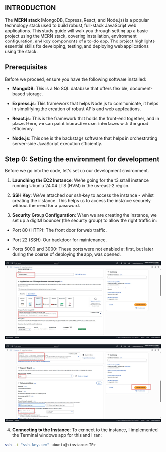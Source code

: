 ## INTRODUCTION

The **MERN stack** (MongoDB, Express, React, and Node.js) is a popular technology stack used to build robust, full-stack JavaScript web applications. This study guide will walk you through setting up a basic project using the MERN stack, covering installation, environment configuration, and key components of a to-do app. The project highlights essential skills for developing, testing, and deploying web applications using the stack.

## Prerequisites

Before we proceed, ensure you have the following software installed:

- **MongoDB**: This is a No SQL database that offers flexible, document-based storage.

- **Express.js**: This framework that helps Node.js to communicate, it helps in simplifying the creation of robust APIs and web applications.

- **React.js**: This is the framework that holds the front-end together, and in place. Here, we can paint interactive user interfaces with the great efficiency.

- **Node.js**: This one is the backstage software that helps in orchestrating server-side JavaScript execution efficiently.

## Step 0: Setting the environment for development

Before we go into the code, let's set up our development environment.

1. **Launching the EC2 Instance**: We're going for the t3.small instance running Ubuntu 24.04 LTS (HVM) in the us-east-2 region. 

2. **SSH Key**: We've attached our ssh-key to access the instance - whilst creating the instance. This helps us to access the instance securely without the need for a password.

3. **Security Group Configuration**: When we are creating the instance, we set up a digital bouncer (the security group) to allow the right traffic in:

- Port 80 (HTTP): The front door for web traffic.

- Port 22 (SSH): Our backdoor for maintenance.

- Ports 5000 and 3000: These ports were not enabled at first, but later during the course of deploying the app, was opened.

![project](/images/mern.jpg)

![project2](/images/mern2.jpg)

4. **Connecting to the Instance**: To connect to the instance, I implemented the Terminal windows app for this and I ran:

```bash
ssh -i "ssh-key.pem" ubuntu@<instance:IP>
```

